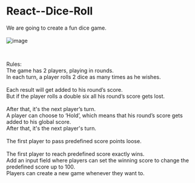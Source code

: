 # React--Dice-Roll
We are going to create a fun dice game. <br/> <br/>
![image](https://user-images.githubusercontent.com/127497841/230445501-f498cdb3-e648-4b69-973e-fdc207857497.png)

<br/>

Rules: <br/>
The game has 2 players, playing in rounds.
<br/> 
In each turn, a player rolls 2 dice as many times as he
wishes.
<br/> <br/>
Each result will get added to his round’s score.<br/>
But if the player rolls a double six all his round’s score
gets lost.
<br/> <br/>
After that, it's the next player’s turn.
<br/>
A player can choose to ‘Hold’, which means that his
round’s score gets added to his global score.
<br/>
After that, it's the next player's turn. <br/> <br/>
The first player to pass predefined score points loose. <br/> <br/>
The first player to reach predefined score exactly wins. <br/>
Add an input field where players can set the winning
score to change the predefined score up to 100. <br/>
Players can create a new game whenever they want to.
